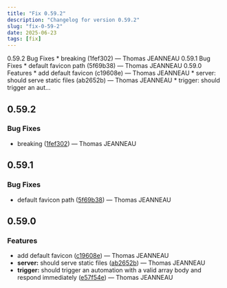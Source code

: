```yaml
---
title: "Fix 0.59.2"
description: "Changelog for version 0.59.2"
slug: "fix-0-59-2"
date: 2025-06-23
tags: [fix]
---
```


<p class="before-truncate"> 0.59.2   Bug Fixes  * breaking (1fef302) — Thomas JEANNEAU   0.59.1   Bug Fixes  * default favicon path (5f69b38) — Thomas JEANNEAU   0.59.0   Features  * add default favicon (c19608e) — Thomas JEANNEAU * server: should serve static files (ab2652b) — Thomas JEANNEAU * trigger: should trigger an aut...</p>

<!-- truncate -->

## 0.59.2

### Bug Fixes

* breaking ([1fef302](https://github.com/latechforce/engine/commit/1fef3027ceeae6e870183e72f58614747ca5d54d)) — Thomas JEANNEAU

## 0.59.1

### Bug Fixes

* default favicon path ([5f69b38](https://github.com/latechforce/engine/commit/5f69b38c6bcb06da4a5f530d4c4d88a21368dee6)) — Thomas JEANNEAU

## 0.59.0

### Features

* add default favicon ([c19608e](https://github.com/latechforce/engine/commit/c19608e84a5c488f79945728e8e2103f61d58689)) — Thomas JEANNEAU
* **server:** should serve static files ([ab2652b](https://github.com/latechforce/engine/commit/ab2652b73318e04684f6428b89e1d23e39ab2e5d)) — Thomas JEANNEAU
* **trigger:** should trigger an automation with a valid array body and respond immediately ([e57f54e](https://github.com/latechforce/engine/commit/e57f54e75f5464a47f757a4eb1077e5842659193)) — Thomas JEANNEAU
